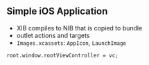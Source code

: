 ## Simple iOS Application

* XIB compiles to NIB that is copied to bundle
* outlet actions and targets
* `Images.xcassets`: `AppIcon`, `LaunchImage`

```objc
root.window.rootViewController = vc;
```
